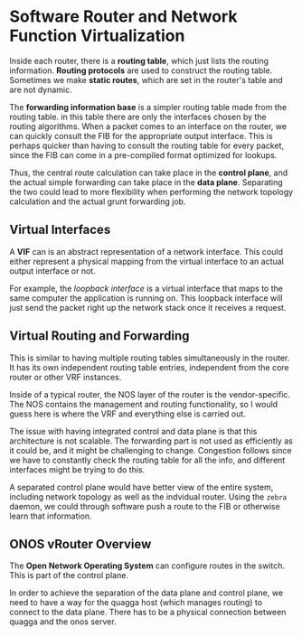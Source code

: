 # Software Router and Network Function Virtualization
Inside each router, there is a **routing table**, which just 
lists the routing information. 
**Routing protocols** are used to construct the routing table.
Sometimes we make **static routes**, which are set in the router's table
and are not dynamic.

The **forwarding information base** is a simpler routing table made from 
the routing table.
in this table there are only the interfaces chosen by the routing algorithms.
When a packet comes to an interface on the router, we can quickly consult the FIB
for the appropriate output interface.
This is perhaps quicker than having to consult the routing table for every packet,
since the FIB can come in a pre-compiled format optimized for lookups.

Thus, the central route calculation can take place in the **control plane**,
and the actual simple forwarding can take place in the **data plane**.
Separating the two could lead to more flexibility when performing the
network topology calculation and the actual grunt forwarding job.

## Virtual Interfaces
A **VIF** can is an abstract representation of a network interface.
This could either represent a physical mapping from the virtual interface to an 
actual output interface or not.

For example, the *loopback interface* is a virtual interface that maps to the 
same computer the application is running on.
This loopback interface will just send the packet right up the network stack once
it receives a request.

## Virtual Routing and Forwarding
This is similar to having multiple routing tables simultaneously in the router.
It has its own independent routing table entries, independent from the core router
or other VRF instances.

Inside of a typical router, the NOS layer of the router is the vendor-specific.
The NOS contains the management and routing functionality, so I would guess here 
is where the VRF and everything else is carried out.

The issue with having integrated control and data plane is that this architecture is not 
scalable. 
The forwarding part is not used as efficiently as it could be, and it might be challenging
to change.
Congestion follows since we have to constantly check the routing table for all the info,
and different interfaces might be trying to do this.

A separated control plane would have better view of the entire system, including 
network topology as well as the indvidual router.
Using the `zebra` daemon, we could through software push a route to the FIB or 
otherwise learn that information.

## ONOS vRouter Overview
The **Open Network Operating System** can configure routes in the switch.
This is part of the control plane.

In order to achieve the separation of the data plane and control plane, 
we need to have a way for the quagga host (which manages routing) to connect
to the data plane.
There has to be a physical connection between quagga and the onos server.
